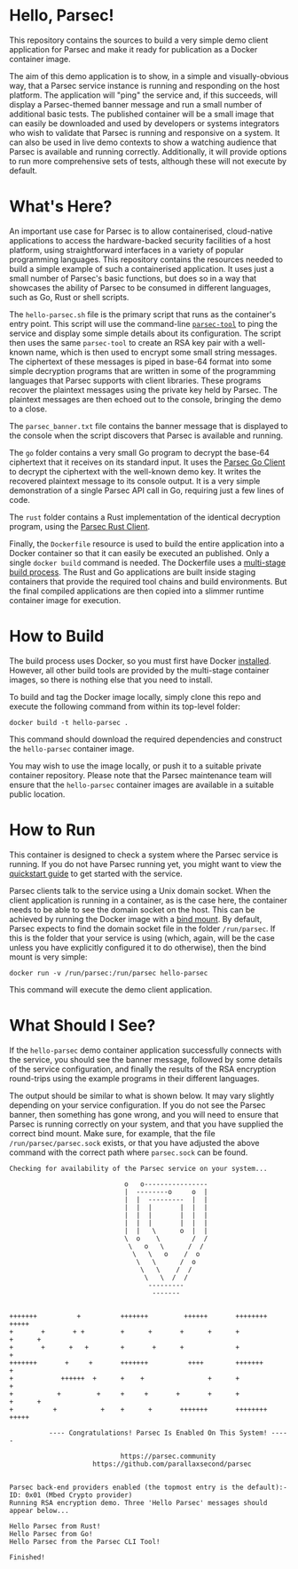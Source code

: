 # Hello, Parsec!

This repository contains the sources to build a very simple demo client application for Parsec and
make it ready for publication as a Docker container image.

The aim of this demo application is to show, in a simple and visually-obvious way, that a Parsec
service instance is running and responding on the host platform. The application will "ping" the
service and, if this succeeds, will display a Parsec-themed banner message and run a small number of
additional basic tests. The published container will be a small image that can easily be downloaded
and used by developers or systems integrators who wish to validate that Parsec is running and
responsive on a system. It can also be used in live demo contexts to show a watching audience that
Parsec is available and running correctly. Additionally, it will provide options to run more
comprehensive sets of tests, although these will not execute by default.

# What's Here?

An important use case for Parsec is to allow containerised, cloud-native applications to access the
hardware-backed security facilities of a host platform, using straightforward interfaces in a
variety of popular programming languages. This repository contains the resources needed to build a
simple example of such a containerised application. It uses just a small number of Parsec's basic
functions, but does so in a way that showcases the ability of Parsec to be consumed in different
languages, such as Go, Rust or shell scripts.

The `hello-parsec.sh` file is the primary script that runs as the container's entry point. This
script will use the command-line [`parsec-tool`](https://github.com/parallaxsecond/parsec-tool) to
ping the service and display some simple details about its configuration. The script then uses the
same `parsec-tool` to create an RSA key pair with a well-known name, which is then used to encrypt
some small string messages. The ciphertext of these messages is piped in base-64 format into some
simple decryption programs that are written in some of the programming languages that Parsec
supports with client libraries. These programs recover the plaintext messages using the private key
held by Parsec. The plaintext messages are then echoed out to the console, bringing the demo to a
close.

The `parsec_banner.txt` file contains the banner message that is displayed to the console when the
script discovers that Parsec is available and running.

The `go` folder contains a very small Go program to decrypt the base-64 ciphertext that it receives
on its standard input. It uses the [Parsec Go
Client](https://github.com/parallaxsecond/parsec-client-go) to decrypt the ciphertext with the
well-known demo key. It writes the recovered plaintext message to its console output. It is a very
simple demonstration of a single Parsec API call in Go, requiring just a few lines of code.

The `rust` folder contains a Rust implementation of the identical decryption program, using the
[Parsec Rust Client](https://github.com/parallaxsecond/parsec-client-rust).

Finally, the `Dockerfile` resource is used to build the entire application into a Docker container
so that it can easily be executed an published. Only a single `docker build` command is needed. The
Dockerfile uses a [multi-stage build
process](https://docs.docker.com/develop/develop-images/multistage-build/). The Rust and Go
applications are built inside staging containers that provide the required tool chains and build
environments. But the final compiled applications are then copied into a slimmer runtime container
image for execution.

# How to Build

The build process uses Docker, so you must first have Docker
[installed](https://docs.docker.com/get-docker/). However, all other build tools are provided by the
multi-stage container images, so there is nothing else that you need to install.

To build and tag the Docker image locally, simply clone this repo and execute the following command
from within its top-level folder:

```
docker build -t hello-parsec .
```

This command should download the required dependencies and construct the `hello-parsec` container
image.

You may wish to use the image locally, or push it to a suitable private container repository. Please
note that the Parsec maintenance team will ensure that the `hello-parsec` container images are
available in a suitable public location.

# How to Run

This container is designed to check a system where the Parsec service is running. If you do not have
Parsec running yet, you might want to view the [quickstart
guide](https://parallaxsecond.github.io/parsec-book/getting_started/index.html) to get started with
the service.

Parsec clients talk to the service using a Unix domain socket. When the client application is
running in a container, as is the case here, the container needs to be able to see the domain socket
on the host. This can be achieved by running the Docker image with a [bind
mount](https://docs.docker.com/storage/bind-mounts/). By default, Parsec expects to find the domain
socket file in the folder `/run/parsec`. If this is the folder that your service is using (which,
again, will be the case unless you have explicitly configured it to do otherwise), then the bind
mount is very simple:

```
docker run -v /run/parsec:/run/parsec hello-parsec
```

This command will execute the demo client application.

# What Should I See?

If the `hello-parsec` demo container application successfully connects with the service, you should
see the banner message, followed by some details of the service configuration, and finally the
results of the RSA encryption round-trips using the example programs in their different languages.

The output should be similar to what is shown below. It may vary slightly depending on your service
configuration. If you do not see the Parsec banner, then something has gone wrong, and you will need
to ensure that Parsec is running correctly on your system, and that you have supplied the correct
bind mount. Make sure, for example, that the file `/run/parsec/parsec.sock` exists, or that you have
adjusted the above command with the correct path where `parsec.sock` can be found.

```
Checking for availability of the Parsec service on your system... 

                             o   o----------------
                             |  --------o     o  |
                             |  |  ---------  |  |
                             |  |  |       |  |  |
                             |  |  |       |  |  |
                             |  |  |       |  |  |
                             |  |   \      o  |  |
                             \  o    \        /  /
                              \   o   \      /  /
                               \   \   o    /  o
                                \   \      /  o
                                 \   \    /  /
                                  \   \  /  /
                                   ---------
                                    -------


+++++++          +          +++++++         ++++++       ++++++++        +++++   
+       +       + +         +      +       +      +      +              +      +
+       +      +   +        +       +      +             +             +
+++++++       +     +       +++++++          ++++        +++++++      +
+            ++++++  +      +    +                +      +             +
+           +         +     +     +       +       +      +              +      +
+          +           +    +      +       +++++++       ++++++++         +++++

          ---- Congratulations! Parsec Is Enabled On This System! -----
          
                            https://parsec.community
                     https://github.com/parallaxsecond/parsec


Parsec back-end providers enabled (the topmost entry is the default):-
ID: 0x01 (Mbed Crypto provider)
Running RSA encryption demo. Three 'Hello Parsec' messages should appear below...

Hello Parsec from Rust!
Hello Parsec from Go!
Hello Parsec from the Parsec CLI Tool!

Finished!
```
